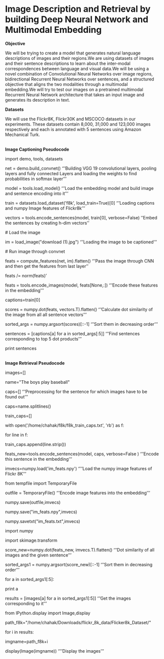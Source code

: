 # Image Description and Retrieval by building Deep Neural Network and Multimodal Embedding

**Objective**

We will be trying to create a model that generates natural language descriptions of images and their regions.We are using datasets of
images and their sentence descriptions to learn about the inter-modal correspondences between language and visual data.We will be
using a novel combination of Convolutional Neural Networks over image regions, bidirectional Recurrent Neural Networks over
sentences, and a structured objective that aligns the two modalities through a multimodal embedding.We will try to test our images on a
pretrained multimodal Recurrent Neural Network architecture that takes an input image and generates its description in text.

**Datasets**

We will use the Flickr8K, Flickr30K and MSCOCO datasets in our experiments. These datasets contain 8,000, 31,000 and 123,000
images respectively and each is annotated with 5 sentences using Amazon Mechanical Turk.

\
**Image Captioning Pseudocode**

import demo, tools, datasets

net = demo.build_convnet() ‘’’Building VGG 19 convolutional layers, pooling layers and fully connected
 Layers and loading the weights to find probabilities in softmax layer’’’
 
model = tools.load_model() ‘’’Load the embedding model and build image and sentence encoding into it’’’

train = datasets.load_dataset('f8k', load_train=True)[0] ‘’’Loading captions and numpy Image features of
 Flickr8k’’’
 
vectors = tools.encode_sentences(model, train[0], verbose=False) ’’Embed the sentences by creating h-dim vectors’’

\# Load the image

im = load_image("download (1).jpg") ‘’’Loading the image to be captioned’’’

\# Run image through convnet

feats = compute_features(net, im).flatten() ‘’’Pass the image through CNN and then get the features from last layer’’

feats /= norm(feats)’

feats = tools.encode_images(model, feats[None,:]) ‘’’Encode these features in the embedding’’’

captions=train[0]

scores = numpy.dot(feats, vectors.T).flatten() ‘’’Calculate dot similarity of the image from all all sentence vectors’’’

sorted_args = numpy.argsort(scores)[::-1] ‘’’Sort them in decreasing order’’’

sentences = [captions[a] for a in sorted_args[:5]] ‘’’Find sentences corresponding to top 5 dot products’’’

print sentences

\
**Image Retrieval Pseudocode**

images=[]

name="The boys play baseball"

caps=[] ‘’’Preprocessing for the sentence for which images have to be found out’’’

caps=name.splitlines()

train_caps=[]

with open('/home/chahak/f8k/f8k_train_caps.txt', 'rb') as f:

 for line in f:
 
 train_caps.append(line.strip())
 
feats_new=tools.encode_sentences(model, caps, verbose=False ) ‘’’Encode this sentence in the embedding’’’

imvecs=numpy.load('im_feats.npy') ‘’’’Load the numpy image features of Flickr 8K’’’

from tempfile import TemporaryFile

outfile = TemporaryFile() ‘’’Encode image features into the embedding’’’

numpy.save(outfile,imvecs)

numpy.save("im_feats.npy",imvecs)

numpy.savetxt("im_feats.txt",imvecs)

import numpy

import skimage.transform

score_new=numpy.dot(feats_new, imvecs.T).flatten() ‘’’Dot similarity of all images and the given sentence’’’

sorted_args1 = numpy.argsort(score_new)[::-1] ‘’’Sort them in decreasing order’’’

for a in sorted_args1[:5]:

print a

results = [images[a] for a in sorted_args1[:5]] ‘’’Get the images corresponding to it’’’

from IPython.display import Image,display

path_f8k="/home/chahak/Downloads/flickr_8k_data/Flicker8k_Dataset/"

for i in results:

imgname=path_f8k+i

display(Image(imgname)) ‘’’’Display the images’’’
